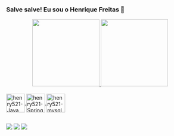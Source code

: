 ### Salve salve! Eu sou o Henrique Freitas 👋

<div align="center">
  <a href="https://github.com/henry521">
  <img height="180em" src="https://github-readme-stats.vercel.app/api?username=henry521&show_icons=true&theme=vue-dark&include_all_commits=true&count_private=true"/>
  <img height="180em" src="https://github-readme-stats.vercel.app/api/top-langs/?username=henry521&layout=compact&langs_count=7&theme=vue-dark"/>
</div>

  <div style="display: inline_block"><br>
  <img align="center" alt="henry521-Java" height="50" width="50" src="https://cdn.jsdelivr.net/gh/devicons/devicon/icons/java/java-original-wordmark.svg">
  <img align="center" alt="henry521-Spring" height="50" width="50" src="https://cdn.jsdelivr.net/gh/devicons/devicon/icons/spring/spring-original-wordmark.svg">
  <img align="center" alt="henry521-mysql" height="50" width="50" src="https://cdn.jsdelivr.net/gh/devicons/devicon/icons/mysql/mysql-original-wordmark.svg">
</div>

  ##
  
  <div>
    <a href="https://www.instagram.com/henriquep.freitas/" target="_blank"><img src="https://img.shields.io/badge/-Instagram-%23E4405F?style=for-the-badge&logo=instagram&logoColor=white" target="_blank"></a>
    <a href = "mailto:henriquep.freitas@hotmail.com"><img src="https://img.shields.io/badge/Microsoft_Outlook-0078D4?style=for-the-badge&logo=microsoft-outlook&logoColor=white" target="_blank"></a>
    <a href="https://www.linkedin.com/in/henrique-pires-de-freitas-b0638a15a/" target="_blank"><img src="https://img.shields.io/badge/-LinkedIn-%230077B5?style=for-the-badge&logo=linkedin&logoColor=white" target="_blank"></a> 
    
    
  </div>
